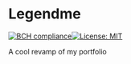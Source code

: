 # Legendme
[![BCH compliance](https://bettercodehub.com/edge/badge/kamauvick/Legendme?branch=master&token=719063560235deb662d59364f5fa2516b3b33d2b)](https://bettercodehub.com/)[![License: MIT](https://img.shields.io/badge/License-MIT-yellow.svg)](https://opensource.org/licenses/MIT)

A cool revamp of my portfolio

